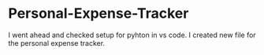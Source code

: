 # Personal-Expense-Tracker

I went ahead and checked setup for pyhton in vs code.
I created new file for the personal expense tracker.

